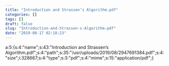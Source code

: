 ```yaml
---
title: "Introduction and Strassen’s Algorithm.pdf"
categories: []
tags: []
draft: false
slug: "Introduction-and-Strassen-s-Algorithm-pdf"
date: "2019-08-17 02:18:23"
---
```


a:5:{s:4:"name";s:43:"Introduction and Strassen’s Algorithm.pdf";s:4:"path";s:35:"/usr/uploads/2019/08/2947691384.pdf";s:4:"size";i:328667;s:4:"type";s:3:"pdf";s:4:"mime";s:15:"application/pdf";}
